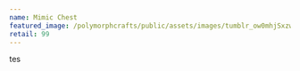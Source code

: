 ```yaml
---
name: Mimic Chest
featured_image: /polymorphcrafts/public/assets/images/tumblr_ow0mhjSxzw1u8mui0o1_1280.jpg
retail: 99
---
```

tes







